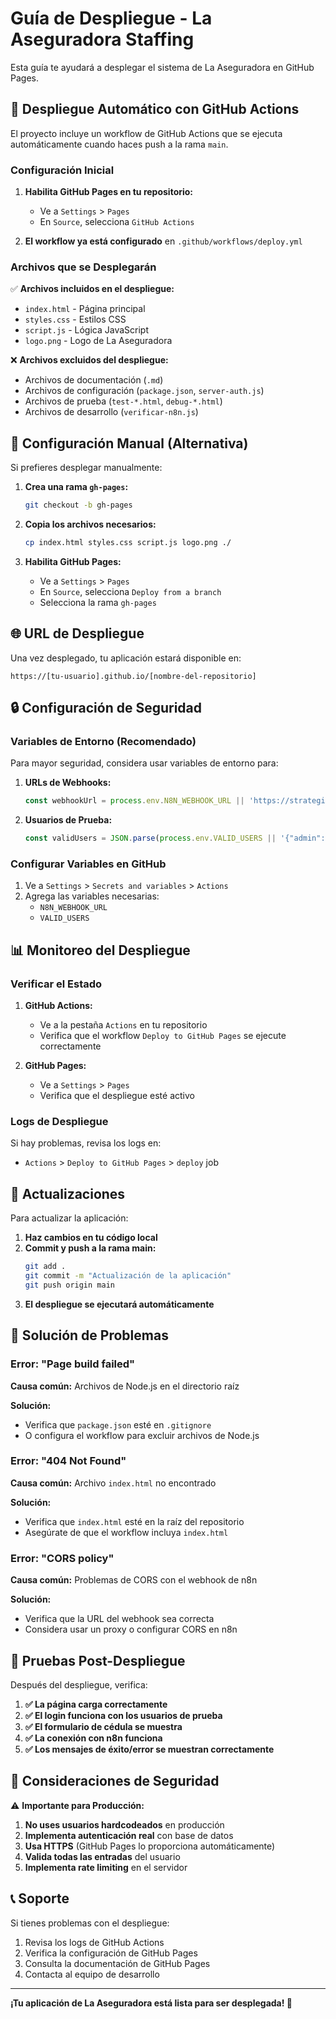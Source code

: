 # Guía de Despliegue - La Aseguradora Staffing

Esta guía te ayudará a desplegar el sistema de La Aseguradora en GitHub Pages.

## 🚀 Despliegue Automático con GitHub Actions

El proyecto incluye un workflow de GitHub Actions que se ejecuta automáticamente cuando haces push a la rama `main`.

### Configuración Inicial

1. **Habilita GitHub Pages en tu repositorio:**
   - Ve a `Settings` > `Pages`
   - En `Source`, selecciona `GitHub Actions`

2. **El workflow ya está configurado** en `.github/workflows/deploy.yml`

### Archivos que se Desplegarán

✅ **Archivos incluidos en el despliegue:**
- `index.html` - Página principal
- `styles.css` - Estilos CSS
- `script.js` - Lógica JavaScript
- `logo.png` - Logo de La Aseguradora

❌ **Archivos excluidos del despliegue:**
- Archivos de documentación (`.md`)
- Archivos de configuración (`package.json`, `server-auth.js`)
- Archivos de prueba (`test-*.html`, `debug-*.html`)
- Archivos de desarrollo (`verificar-n8n.js`)

## 🔧 Configuración Manual (Alternativa)

Si prefieres desplegar manualmente:

1. **Crea una rama `gh-pages`:**
   ```bash
   git checkout -b gh-pages
   ```

2. **Copia los archivos necesarios:**
   ```bash
   cp index.html styles.css script.js logo.png ./
   ```

3. **Habilita GitHub Pages:**
   - Ve a `Settings` > `Pages`
   - En `Source`, selecciona `Deploy from a branch`
   - Selecciona la rama `gh-pages`

## 🌐 URL de Despliegue

Una vez desplegado, tu aplicación estará disponible en:
```
https://[tu-usuario].github.io/[nombre-del-repositorio]
```

## 🔒 Configuración de Seguridad

### Variables de Entorno (Recomendado)

Para mayor seguridad, considera usar variables de entorno para:

1. **URLs de Webhooks:**
   ```javascript
   const webhookUrl = process.env.N8N_WEBHOOK_URL || 'https://strategic-masterminds.app.n8n.cloud/webhook/3f4ff2a4-23e8-434d-82d6-4a50ac58a7ec';
   ```

2. **Usuarios de Prueba:**
   ```javascript
   const validUsers = JSON.parse(process.env.VALID_USERS || '{"admin":"admin123","staff":"staff123","user":"user123"}');
   ```

### Configurar Variables en GitHub

1. Ve a `Settings` > `Secrets and variables` > `Actions`
2. Agrega las variables necesarias:
   - `N8N_WEBHOOK_URL`
   - `VALID_USERS`

## 📊 Monitoreo del Despliegue

### Verificar el Estado

1. **GitHub Actions:**
   - Ve a la pestaña `Actions` en tu repositorio
   - Verifica que el workflow `Deploy to GitHub Pages` se ejecute correctamente

2. **GitHub Pages:**
   - Ve a `Settings` > `Pages`
   - Verifica que el despliegue esté activo

### Logs de Despliegue

Si hay problemas, revisa los logs en:
- `Actions` > `Deploy to GitHub Pages` > `deploy` job

## 🔄 Actualizaciones

Para actualizar la aplicación:

1. **Haz cambios en tu código local**
2. **Commit y push a la rama main:**
   ```bash
   git add .
   git commit -m "Actualización de la aplicación"
   git push origin main
   ```
3. **El despliegue se ejecutará automáticamente**

## 🐛 Solución de Problemas

### Error: "Page build failed"

**Causa común:** Archivos de Node.js en el directorio raíz

**Solución:**
- Verifica que `package.json` esté en `.gitignore`
- O configura el workflow para excluir archivos de Node.js

### Error: "404 Not Found"

**Causa común:** Archivo `index.html` no encontrado

**Solución:**
- Verifica que `index.html` esté en la raíz del repositorio
- Asegúrate de que el workflow incluya `index.html`

### Error: "CORS policy"

**Causa común:** Problemas de CORS con el webhook de n8n

**Solución:**
- Verifica que la URL del webhook sea correcta
- Considera usar un proxy o configurar CORS en n8n

## 📱 Pruebas Post-Despliegue

Después del despliegue, verifica:

1. **✅ La página carga correctamente**
2. **✅ El login funciona con los usuarios de prueba**
3. **✅ El formulario de cédula se muestra**
4. **✅ La conexión con n8n funciona**
5. **✅ Los mensajes de éxito/error se muestran correctamente**

## 🔐 Consideraciones de Seguridad

⚠️ **Importante para Producción:**

1. **No uses usuarios hardcodeados** en producción
2. **Implementa autenticación real** con base de datos
3. **Usa HTTPS** (GitHub Pages lo proporciona automáticamente)
4. **Valida todas las entradas** del usuario
5. **Implementa rate limiting** en el servidor

## 📞 Soporte

Si tienes problemas con el despliegue:

1. Revisa los logs de GitHub Actions
2. Verifica la configuración de GitHub Pages
3. Consulta la documentación de GitHub Pages
4. Contacta al equipo de desarrollo

---

**¡Tu aplicación de La Aseguradora está lista para ser desplegada! 🎉**
